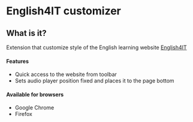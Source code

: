 # English4IT customizer

## What is it?
Extension that customize style of the English learning website [English4IT](www.english4it.com)

#### Features
* Quick access to the website from toolbar
* Sets audio player position fixed and places it to the page bottom

#### Available for browsers
* Google Chrome
* Firefox
